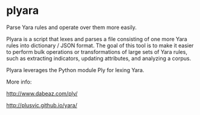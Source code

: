 plyara
======

Parse Yara rules and operate over them more easily.

Plyara is a script that lexes and parses a file consisting of one more Yara rules into dictionary / JSON format.  The goal of this tool is to make it easier to perform bulk operations or transformations of large sets of Yara rules, such as extracting indicators, updating attributes, and analyzing a corpus.

Plyara leverages the Python module Ply for lexing Yara.

More info:

http://www.dabeaz.com/ply/

http://plusvic.github.io/yara/
